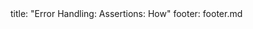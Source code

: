 <frontmatter>
title: "Error Handling: Assertions: How"
footer: footer.md
</frontmatter>

<include src="unit-inPage-asFlat.md" boilerplate />